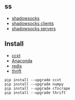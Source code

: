## ss

- [shadowsocks](https://github.com/shadowsocks)
- [shadowsocks clients](https://shadowsocks.org/en/download/clients.html)
- [shadowsocks servers](https://shadowsocks.org/en/download/servers.html)

## Install

- [ccxt](https://github.com/ccxt/ccxt)
- [Anaconda](https://www.anaconda.com/)
- [redis](https://redis.io/)
- [thrift](http://thrift.apache.org/)

```shell
pip install --upgrade ccxt
pip install --upgrade numpy
pip install --upgrade cfscrape
pip install --upgrade thrift
```
